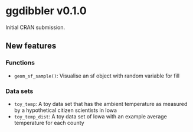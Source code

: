 # ggdibbler v0.1.0

Initial CRAN submission.

## New features
### Functions

- `geom_sf_sample()`: Visualise an sf object with random variable for fill

### Data sets

- `toy_temp`: A toy data set that has the ambient temperature as measured by a hypothetical citizen scientists in Iowa
- `toy_temp_dist`: A toy data set of Iowa with an example average temperature for each county